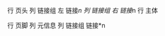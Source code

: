 行 页头 
    列 链接组 左
        链接*n
    列 链接组 右
        链接*n
行 主体
    
行 页脚
    列 元信息
    列 链接组
        链接*n
    